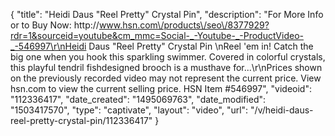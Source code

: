 {
    "title": "Heidi Daus \"Reel Pretty\" Crystal Pin",
    "description": "For More Info or to Buy Now: http:\/\/www.hsn.com\/products\/seo\/8377929?rdr=1&sourceid=youtube&cm_mmc=Social-_-Youtube-_-ProductVideo-_-546997\r\nHeidi Daus \"Reel Pretty\" Crystal Pin \nReel 'em in! Catch the big one when you hook this sparkling swimmer. Covered in colorful crystals, this playful tendril fishdesigned brooch is a musthave for...\r\nPrices shown on the previously recorded video may not represent the current price.  View hsn.com to view the current selling price. HSN Item #546997",
    "videoid": "112336417",
    "date_created": "1495069763",
    "date_modified": "1503417570",
    "type": "captivate",
    "layout": "video",
    "url": "\/v\/heidi-daus-reel-pretty-crystal-pin\/112336417"
}